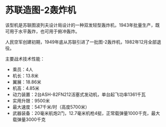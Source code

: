 # 苏联造图-2轰炸机
 
该型机是苏联图波列夫设计局设计的一种双发轻型轰炸机，1943年批量生产，既可用于水平轰炸，也可用于俯冲轰炸。

人民空军创建初期，1949年底从苏联引进了一批图-2轰炸机，1982年12月全部退役。

主要战术技术性能：

- 乘员：4人
- 机长：13.8米
- 翼展：18.86米
- 机高：4.85米
- 动力装置：2台ASH-82FN212活塞式发动机，单台起飞功率1361千瓦
- 实用升限：9500米
- 最大速度：547千米/时（高度5700米）
- 武器装备：20毫米航炮2门，12.7毫米机枪4挺，正常载弹量1000千克，最大载弹量3000千克
